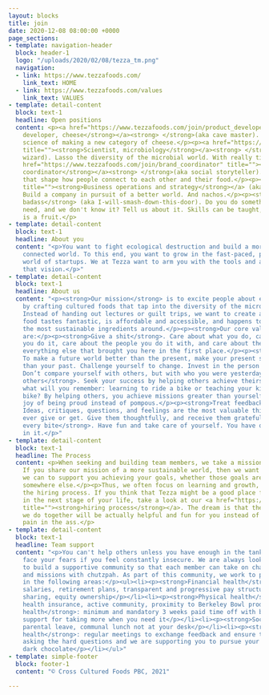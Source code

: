 ```yaml
---
layout: blocks
title: join
date: 2020-12-08 08:00:00 +0000
page_sections:
- template: navigation-header
  block: header-1
  logo: "/uploads/2020/02/08/tezza_tm.png"
  navigation:
  - link: https://www.tezzafoods.com/
    link_text: HOME
  - link: https://www.tezzafoods.com/values
    link_text: VALUES
- template: detail-content
  block: text-1
  headline: Open positions
  content: <p><a href="https://www.tezzafoods.com/join/product_developer" title=""><strong>Product
    developer, cheese</strong></a><strong> </strong>(aka cave master). Dive into the
    science of making a new category of cheese.</p><p><a href="https://www.tezzafoods.com/join/microbiologist"
    title=""><strong>Scientist, microbiology</strong></a><strong> </strong>(aka culture
    wizard). Lasso the diversity of the microbial world. With really tiny ropes.</p><p><a
    href="https://www.tezzafoods.com/join/brand_coordinator" title=""><strong>Brand
    coordinator</strong></a><strong> </strong>(aka social storyteller). Tell stories
    that shape how people connect to each other and their food.</p><p><a href="https://www.tezzafoods.com/join/business_operations"
    title=""><strong>Business operations and strategy</strong></a> (aka mission maker).
    Build a company in pursuit of a better world. And nachos.</p><p><strong>[Insert-what-you-do-here]
    badass</strong> (aka I-will-smash-down-this-door). Do you do something that we
    need, and we don't know it? Tell us about it. Skills can be taught, but passion
    is a fruit.</p>
- template: detail-content
  block: text-1
  headline: About you
  content: "<p>You want to fight ecological destruction and build a more thoughtful,
    connected world. To this end, you want to grow in the fast-paced, passion-driven
    world of startups. We at Tezza want to arm you with the tools and agency to create
    that vision.</p>"
- template: detail-content
  block: text-1
  headline: About us
  content: "<p><strong>Our mission</strong> is to excite people about eating sustainably
    by crafting cultured foods that tap into the diversity of the microbial world.
    Instead of handing out lectures or guilt trips, we want to create a world where
    food tastes fantastic, is affordable and accessible, and happens to be made from
    the most sustainable ingredients around.</p><p><strong>Our core values</strong>
    are:</p><p><strong>Give a shit</strong>. Care about what you do, care about how
    you do it, care about the people you do it with, and care about the planet and
    everything else that brought you here in the first place.</p><p><strong>Log growth</strong>.
    To make a future world better than the present, make your present self better
    than your past. Challenge yourself to change. Invest in the person you want remembered.
    Don’t compare yourself with others, but with who you were yesterday.</p><p><strong>Empower
    others</strong>. Seek your success by helping others achieve theirs. On your deathbed,
    what will you remember: learning to ride a bike or teaching your kid to ride a
    bike? By helping others, you achieve missions greater than yourself and feel the
    joy of being proud instead of pompous.</p><p><strong>Treat feedback as a gift</strong>.
    Ideas, critiques, questions, and feelings are the most valuable things you will
    ever give or get. Give them thoughtfully, and receive them gratefully.</p><p><strong>Savor
    every bite</strong>. Have fun and take care of yourself. You have one life; bask
    in it.</p>"
- template: detail-content
  block: text-1
  headline: The Process
  content: <p>When seeking and building team members, we take a mission perspective.
    If you share our mission of a more sustainable world, then we want to do whatever
    we can to support you achieving your goals, whether those goals are with us or
    somewhere else.</p><p>Thus, we often focus on learning and growth, even during
    the hiring process. If you think that Tezza might be a good place for you to grow
    in the next stage of your life, take a look at our <a href="https://www.tezzafoods.com/join/the-process"
    title=""><strong>hiring process</strong></a>. The dream is that the hiring dance
    we do together will be actually helpful and fun for you instead of an exhausting
    pain in the ass.</p>
- template: detail-content
  block: text-1
  headline: Team support
  content: "<p>You can't help others unless you have enough in the tank. You can't
    face your fears if you feel constantly insecure. We are always looking for ways
    to build a supportive community so that each member can take on challenges, demons,
    and missions with chutzpah. As part of this community, we work to provide security
    in the following areas:</p><ul><li><p><strong>Financial health</strong>: competitive
    salaries, retirement plans, transparent and progressive pay structures, profit
    sharing, equity ownership</p></li><li><p><strong>Physical health</strong>: strong
    health insurance, active community, proximity to Berkeley Bowl produce</p></li><li><p><strong>Mental
    health</strong>: minimum and mandatory 3 weeks paid time off with bullshit-free
    support for taking more when you need it</p></li><li><p><strong>Social health</strong>:
    parental leave, communal lunch not at your desk</p></li><li><p><strong>Spiritual
    health</strong>: regular meetings to exchange feedback and ensure that you are
    asking the hard questions and we are supporting you to pursue your truest self,
    dark chocolate</p></li></ul>"
- template: simple-footer
  block: footer-1
  content: "© Cross Cultured Foods PBC, 2021"

---
```

